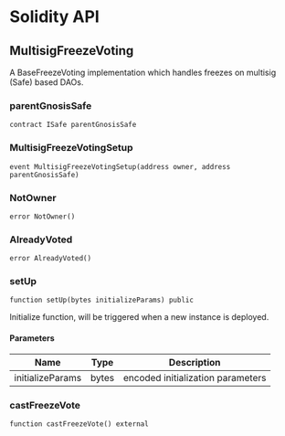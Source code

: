 # Solidity API

## MultisigFreezeVoting

A BaseFreezeVoting implementation which handles freezes on multisig (Safe) based DAOs.

### parentGnosisSafe

```solidity
contract ISafe parentGnosisSafe
```

### MultisigFreezeVotingSetup

```solidity
event MultisigFreezeVotingSetup(address owner, address parentGnosisSafe)
```

### NotOwner

```solidity
error NotOwner()
```

### AlreadyVoted

```solidity
error AlreadyVoted()
```

### setUp

```solidity
function setUp(bytes initializeParams) public
```

Initialize function, will be triggered when a new instance is deployed.

#### Parameters

| Name | Type | Description |
| ---- | ---- | ----------- |
| initializeParams | bytes | encoded initialization parameters |

### castFreezeVote

```solidity
function castFreezeVote() external
```

